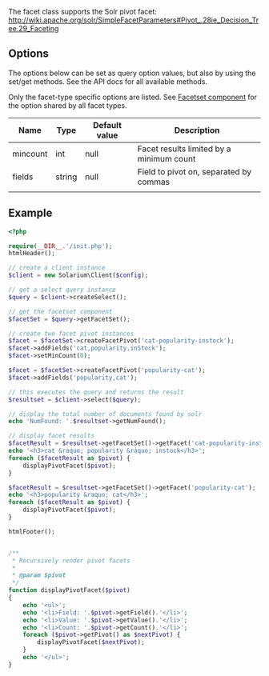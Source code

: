 The facet class supports the Solr pivot facet: <http://wiki.apache.org/solr/SimpleFacetParameters#Pivot_.28ie_Decision_Tree.29_Faceting>

Options
-------

The options below can be set as query option values, but also by using the set/get methods. See the API docs for all available methods.

Only the facet-type specific options are listed. See [Facetset component](V3:Facetset_component "wikilink") for the option shared by all facet types.

| Name     | Type   | Default value | Description                              |
|----------|--------|---------------|------------------------------------------|
| mincount | int    | null          | Facet results limited by a minimum count |
| fields   | string | null          | Field to pivot on, separated by commas   |
||

Example
-------

```php
<?php

require(__DIR__.'/init.php');
htmlHeader();

// create a client instance
$client = new Solarium\Client($config);

// get a select query instance
$query = $client->createSelect();

// get the facetset component
$facetSet = $query->getFacetSet();

// create two facet pivot instances
$facet = $facetSet->createFacetPivot('cat-popularity-instock');
$facet->addFields('cat,popularity,inStock');
$facet->setMinCount(0);

$facet = $facetSet->createFacetPivot('popularity-cat');
$facet->addFields('popularity,cat');

// this executes the query and returns the result
$resultset = $client->select($query);

// display the total number of documents found by solr
echo 'NumFound: '.$resultset->getNumFound();

// display facet results
$facetResult = $resultset->getFacetSet()->getFacet('cat-popularity-instock');
echo '<h3>cat &raquo; popularity &raquo; instock</h3>';
foreach ($facetResult as $pivot) {
    displayPivotFacet($pivot);
}

$facetResult = $resultset->getFacetSet()->getFacet('popularity-cat');
echo '<h3>popularity &raquo; cat</h3>';
foreach ($facetResult as $pivot) {
    displayPivotFacet($pivot);
}

htmlFooter();


/**
 * Recursively render pivot facets
 *
 * @param $pivot
 */
function displayPivotFacet($pivot)
{
    echo '<ul>';
    echo '<li>Field: '.$pivot->getField().'</li>';
    echo '<li>Value: '.$pivot->getValue().'</li>';
    echo '<li>Count: '.$pivot->getCount().'</li>';
    foreach ($pivot->getPivot() as $nextPivot) {
        displayPivotFacet($nextPivot);
    }
    echo '</ul>';
}

```
